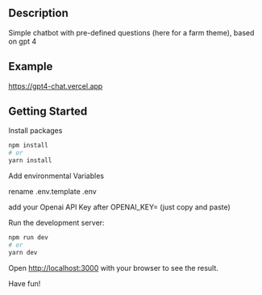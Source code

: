 ## Description

Simple chatbot with pre-defined questions (here for a farm theme), based on gpt 4

## Example

https://gpt4-chat.vercel.app

## Getting Started

Install packages

```bash
npm install
# or
yarn install
```

Add environmental Variables

rename .env.template .env

add your Openai API Key after OPENAI_KEY= (just copy and paste)

Run the development server:

```bash
npm run dev
# or
yarn dev

```

Open [http://localhost:3000](http://localhost:3000) with your browser to see the result.

Have fun!
